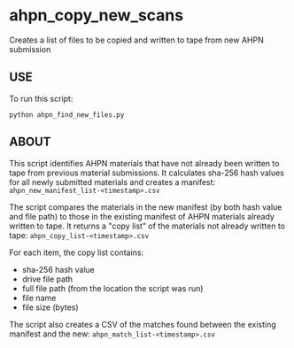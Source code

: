 # ahpn_copy_new_scans

Creates a list of files to be copied and written to tape from new AHPN submission

## USE
To run this script:

`python ahpn_find_new_files.py`

## ABOUT
This script identifies AHPN materials that have not already been written to tape from previous material submissions. It calculates sha-256 hash values for all newly submitted materials and creates a manifest: `ahpn_new_manifest_list-<timestamp>.csv`

The script compares the materials in the new manifest (by both hash value and file path) to those in the existing manifest of AHPN materials already written to tape. It returns a "copy list" of the materials not already written to tape: `ahpn_copy_list-<timestamp>.csv`

For each item, the copy list contains: 
- sha-256 hash value
- drive file path
- full file path (from the location the script was run)
- file name
- file size (bytes)

The script also creates a CSV of the matches found between the existing manifest and the new: `ahpn_match_list-<timestamp>.csv`